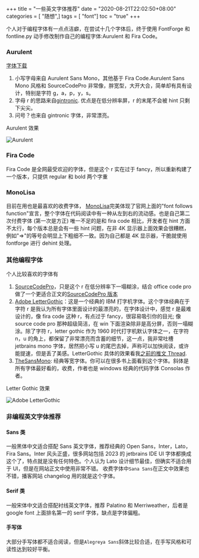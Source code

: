 +++
title = "一些英文字体推荐"
date = "2020-08-21T22:02:50+08:00"
categories = [ "随想",]
tags = [ "font"]
toc = "true"
+++


个人对于编程字体有一点点洁癖，在尝试十几个字体后，终于使用 FontForge 和 fontline.py 动手修改制作自己的编程字体:Aurulent 和 Fira Code。

### Aurulent
[字体下载](https://github.com/zhimoe/programming-fonts)

1. 小写字母来自 Aurulent Sans Mono，其他基于 Fira Code.Aurulent Sans Mono 风格和 SourceCodePro 非常像，胖宽型，大开大合，简单却有具有设计，特别是字符 g，a，p，y，s。
2. 字母 r 的思路来自[gintronic](https://www.programmingfonts.org/#gintronic). 优点是在低分辨率屏，r 的末尾不会被 hint 只剩下尖尖。
3. 问号？也来自 gintronic 字体，非常漂亮。

<!--more-->
Aurulent 效果

![Aurulent](https://jsd.cdn.zzko.cn/gh/zhimoe/zhimoe.pic@main/pic/aurulent.4sz6bmooqf80.webp)

### Fira Code
Fira Code 是全网最受欢迎的字体，但是这个 r 实在过于 fancy，所以重新构建了一个版本，只提供 regular 和 bold 两个字重

### MonoLisa
目前在用也是最喜欢的收费字体， [MonoLisa](https://www.monolisa.dev/)完美体现了官网上面的"font follows function"宣言，整个字体在代码阅读中有一种从左到右的流动感。也是自己第二次付费字体 (第一次是方正)
唯一不足的是和 fira code 相比，开发者在 hint 方面不太行，每个版本总是会有一些 hint 问题，在非 4K 显示器上面效果会很糟糕，例如"=>"的等号会明显上下粗细不一致。因为自己都是 4K 显示器，干脆就使用 fontforge 进行 dehint 处理。

### 其他编程字体
个人比较喜欢的字体有

1. [SourceCodePro](https://github.com/adobe-fonts/source-code-pro)，只是这个 r 在低分辨率下一塌糊涂，结合 office code pro 做了一个更适合正文的[SourceCodePro 版本](https://github.com/zhimoe/programming-fonts/blob/master/screenshots/scp.png)
2. [Adobe LetterGothic](https://fonts.adobe.com/fonts/letter-gothic)：这是一个经典的 IBM 打字机字体。这个字体经典在于字符 r 是我认为所有字体里面设计的最漂亮的，在字体设计中，感觉 r 是最难设计的，像 fira code 这种 r，有点过于 fancy，很容易吸引你的目光; 像 source code pro 那种超级简洁，在 win 下面渲染除非是高分屏，否则一塌糊涂。除了字符 r，letter gothic 作为 1960 时代打字机默认字体之一，在字符 n，u 的角上，都保留了非常漂亮而含蓄的细节，这一点，我非常吐槽 jetbrains mono 字体，居然把小写 u 的尾巴去掉，声称可以加快阅读，或许能提速，但是丢了美感。LetterGothic 具体的效果看我[之前的推文 Thread](https://twitter.com/_zhimoe/status/1422032997730058241?s=20).
3. [TheSansMono](http://www.lucasfonts.com/fonts/the-sans/info): 经典等宽字体。你可以在很多书上面看到这个字体。斜体是所有字体最好看的，收费，作者也是 windows 经典的代码字体 Consolas 作者。

Letter Gothic 效果 

![Adobe LetterGothic](https://jsd.cdn.zzko.cn/gh/zhimoe/zhimoe.pic@main/pic/letter-gothic.5krkimcvicw0.webp)
  

### 非编程英文字体推荐
#### Sans 类
一般黑体中文适合搭配 Sans 英文字体，推荐经典的 Open Sans，Inter，Lato，Fira Sans。Inter 风头正盛，很多网站包括 2023 的 jetbrains IDE UI 字体都换成这个了，特点就是没有任何特色。个人认为 Lato 设计细节最佳，但确实不适合用于 UI，但是在网站正文中使用非常不错。
收费字体中`Sana Sans`在正文中效果也不错，播客网站 changelog 用的就是这个字体。

#### Serif 类
一般宋体中文适合搭配衬线英文字体，推荐 Palatino 和 Merriweather，后者是 google font 上面排名第一的 serif 字体，缺点是字体偏粗。

#### 手写体
大部分手写体都不适合阅读，但是`Alegreya Sans`斜体比较合适，在手写风格和可读性达到较好平衡。